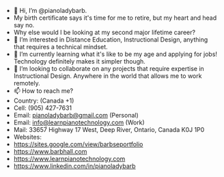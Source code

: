 - 👋 Hi, I’m @pianoladybarb.  
- My birth certificate says it's time for me to retire, but my heart and head say no.  
- Why else would I be looking at my second major lifetime career?
- 👀 I’m interested in Distance Education, Instructional Design, anything that requires a technical mindset.
- 🌱 I’m currently learning what it's like to be my age and applying for jobs!  Technology definitely makes it simpler though.
- 💞️ I’m looking to collaborate on any projects that require expertise in Instructional Design.  Anywhere in the world that allows me to work remotely.
- 📫 How to reach me?  
- Country: (Canada +1)
- Cell: (905) 427-7631
- Email: pianoladybarb@gmail.com (Personal)
- Email: info@learnpianotechnology.com (Work)
- Mail: 33657 Highway 17 West, Deep River, Ontario, Canada K0J 1P0
- Websites:
- https://sites.google.com/view/barbseportfolio
- https://www.barbhall.com
- https://www.learnpianotechnology.com
- https://www.linkedin.com/in/pianoladybarb
<!---
pianoladybarb/pianoladybarb is a ✨ special ✨ repository because its `README.md` (this file) appears on your GitHub profile.
You can click the Preview link to take a look at your changes.
--->
